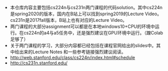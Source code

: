 - 本仓库内容主要包括cs224n与cs231n两门课程的代码solution。其中cs224n是spring2020的版本，国内在B站上可以找到spring2019的Lecture Video。cs231n是2017fall版本，B站上也有对应的Lecture Video。
- 两门课程的大部分assignment可以都是在本地windows10+CPU的环境中运行。在cs224n的a4与a5任务中，还是强烈建议在GPU环境中运行。（蹭Colab 足够了）
- 关于两门课程的学习，大部分内容都已经包括在课程官网给出的slides中。其中给出来的Lecture Notes 和一些参考链接强烈建议阅读。
- http://web.stanford.edu/class/cs224n/index.html#schedule
- http://cs231n.stanford.edu/
